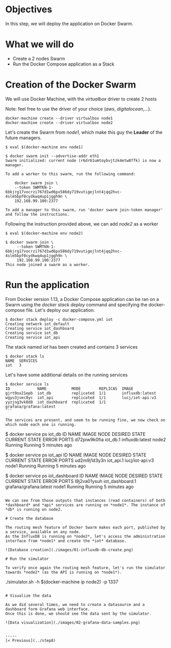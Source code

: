 # Objectives

In this step, we will deploy the application on Docker Swarm.

# What we will do

* Create a 2 nodes Swarm
* Run the Docker Compose application as a Stack

# Creation of the Docker Swarm

We will use Docker Machine, with the *virtualbox* driver to create 2 hosts

Note: feel free to use the driver of your choice (*aws*, *digitalocean*,...).

````
docker-machine create --driver virtualbox node1
docker-machine create --driver virtualbox node2
````

Let's create the Swarm from *node1*, which make this guy the **Leader** of the future managers.

````
$ eval $(docker-machine env node1)

$ docker swarm init --advertise-addr eth1
Swarm initialized: current node (r6dr61umtoybvjtzk4etw8ffk) is now a manager.

To add a worker to this swarm, run the following command:

    docker swarm join \
    --token SWMTKN-1-6bkjrg17vocrzi767d1wd6px586dy719vutigejlnt4jqq2hvc-4slm5bpf0cydkwq4up1jggh9n \
    192.168.99.100:2377

To add a manager to this swarm, run 'docker swarm join-token manager' and follow the instructions.
````

Following the instruction provided above, we can add *node2* as a worker

````
$ eval $(docker-machine env node2)

$ docker swarm join \
     --token SWMTKN-1-6bkjrg17vocrzi767d1wd6px586dy719vutigejlnt4jqq2hvc-4slm5bpf0cydkwq4up1jggh9n \
     192.168.99.100:2377
This node joined a swarm as a worker.
````

# Run the application

From Docker version 1.13, a Docker Compose application can be ran on a Swarm using the *docker stack deploy* command and specifying the docker-compose file.
Let's deploy our application.

````
$ docker stack deploy -c docker-compose.yml iot
Creating network iot_default
Creating service iot_dashboard
Creating service iot_db
Creating service iot_api
````

The stack named *iot* has been created and contains 3 services

````
$ docker stack ls
NAME  SERVICES
iot   3
````

Let's have some additional details on the running services

````
$ docker service ls
ID            NAME           MODE        REPLICAS  IMAGE
gjrt9ox21epb  iot_db         replicated  1/1       influxdb:latest
wgyu3jvec8yc  iot_api        replicated  1/1       lucj/iot-api:v3
yyzjng3vk8d8  iot_dashboard  replicated  1/1       grafana/grafana:latest
```

The services are present, and seem to be running fine, we now check on which node each one is running.

````
$ docker service ps iot_db
ID            NAME      IMAGE            NODE   DESIRED STATE  CURRENT STATE          ERROR  PORTS
d72piw9k0fia  iot_db.1  influxdb:latest  node2  Running        Running 5 minutes ago

$ docker service ps iot_api
ID            NAME       IMAGE            NODE   DESIRED STATE  CURRENT STATE          ERROR  PORTS
ud2m9j1d3y3n  iot_api.1  lucj/iot-api:v3  node1  Running        Running 5 minutes ago

$ docker service ps iot_dashboard
ID            NAME             IMAGE                   NODE   DESIRED STATE  CURRENT STATE          ERROR  PORTS
l9j2va01ysuh  iot_dashboard.1  grafana/grafana:latest  node1  Running        Running 5 minutes ago
````

We can see from those outputs that instances (read containers) of both *dashboard* and *api* services are running on *node1*. The instance of *db* is running on node2.

# Create the database

The routing mesh feature of Docker Swarm makes each port, published by a service, available on any node.
As the InfluxDB is running on *node2*, let's access the administration interface from *node1* and create the *iot* database.

![Database creation](./images/01-influxdb-db-create.png)

# Run the simulator

To verify once again the routing mesh feature, let's run the simulator towards *node2* (as the API is running on *node1*).

````
./simulator.sh -h $(docker-machine ip node2) -p 1337
````

# Visualize the data

As we did several times, we need to create a datasource and a dashboard form Grafana web interface.
Once this is done, we should see the data sent by the simulator.

![Data visualization](./images/02-grafana-data-samples.png)


-----
[< Previous](../step8)
